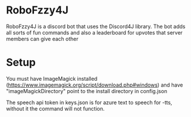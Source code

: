 # RoboFzzy4J
RoboFzzy4J is a discord bot that uses the Discord4J library. The bot adds all sorts of fun commands and also a leaderboard for upvotes that server members can give each other

# Setup
You must have ImageMagick installed (https://www.imagemagick.org/script/download.php#windows) and have "imageMagickDirectory" point to the install directory in config.json

The speech api token in keys.json is for azure text to speech for -tts, without it the command will not function.

